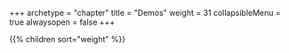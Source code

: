 +++
archetype = "chapter"
title = "Demos"
weight = 31
collapsibleMenu = true
alwaysopen = false
+++

{{% children sort="weight" %}}

